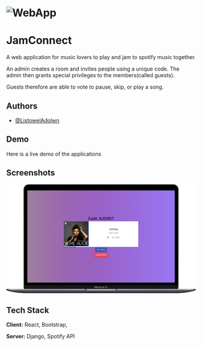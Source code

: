 # ![WebApp](https://github.com/ListowelAdolwin/JamConnect/blob/master/mobilee.gif)
# JamConnect

A web application for music lovers to play and jam to spotify music together.

An admin creates a room and invites people using a unique code. The admin then grants special privileges to the members(called guests).

Guests therefore are able to vote to pause, skip, or play a song.


## Authors

- [@ListowelAdolwn](https://www.github.com/ListowelAdolwin)


## Demo

Here is a live demo of the applications

## Screenshots

![App Screenshot](https://github.com/ListowelAdolwin/JamConnect/blob/master/download.png)


## Tech Stack

**Client:** React, Bootstrap,

**Server:** Django, Spotify API

